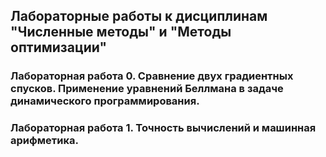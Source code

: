 ## Лабораторные работы к дисциплинам "Численные методы" и "Методы оптимизации"

### Лабораторная работа 0. Сравнение двух градиентных спусков. Применение уравнений Беллмана в задаче динамического программирования.


### Лабораторная работа 1. Точность вычислений и машинная арифметика.






